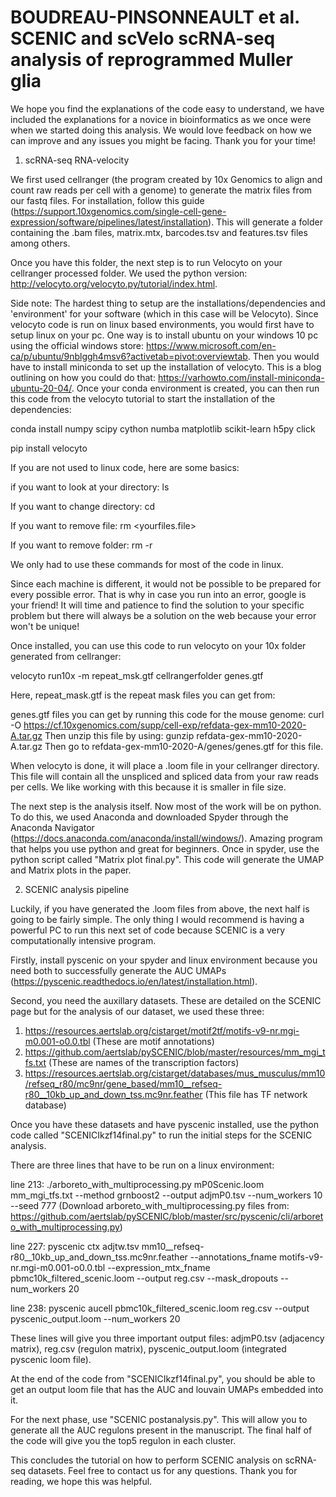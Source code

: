 # BOUDREAU-PINSONNEAULT et al. SCENIC and scVelo scRNA-seq analysis of reprogrammed Muller glia


We hope you find the explanations of the code easy to understand, we have included the explanations for a novice in bioinformatics as we once were when we started doing this analysis. 
We would love feedback on how we can improve and any issues you might be facing. Thank you for your time!

1) scRNA-seq RNA-velocity

We first used cellranger (the program created by 10x Genomics to align and count raw reads per cell with a genome) to generate the matrix files from our fastq files. For installation, follow this guide (https://support.10xgenomics.com/single-cell-gene-expression/software/pipelines/latest/installation). This will generate a folder containing the .bam files, matrix.mtx, barcodes.tsv and features.tsv files among others. 

Once you have this folder, the next step is to run Velocyto on your cellranger processed folder. We used the python version: http://velocyto.org/velocyto.py/tutorial/index.html. 

Side note: The hardest thing to setup are the installations/dependencies and 'environment' for your software (which in this case will be Velocyto). Since velocyto code is run on linux based environments, you would first have to setup linux on your pc. One way is to install ubuntu on your windows 10 pc using the official windows store: https://www.microsoft.com/en-ca/p/ubuntu/9nblggh4msv6?activetab=pivot:overviewtab. Then you would have to install miniconda to set up the installation of velocyto. This is a blog outlining on how you could do that: https://varhowto.com/install-miniconda-ubuntu-20-04/. Once your conda environment is created, you can then run this code from the velocyto tutorial to start the installation of the dependencies:

conda install numpy scipy cython numba matplotlib scikit-learn h5py click

pip install velocyto

If you are not used to linux code, here are some basics:

if you want to look at your directory: 
ls

If you want to change directory: 
cd <new directory>

If you want to remove file:
rm <yourfiles.file>

If you want to remove folder:
rm -r <yourfolder>

We only had to use these commands for most of the code in linux. 

Since each machine is different, it would not be possible to be prepared for every possible error. That is why in case you run into an error, google is your friend! It will time and patience to find the solution to your specific problem but there will always be a solution on the web because your error won't be unique! 

Once installed, you can use this code to run velocyto on your 10x folder generated from cellranger:

velocyto run10x -m repeat_msk.gtf cellrangerfolder genes.gtf

Here, repeat_mask.gtf is the repeat mask files you can get from:

genes.gtf files you can get by running this code for the mouse genome:
curl -O https://cf.10xgenomics.com/supp/cell-exp/refdata-gex-mm10-2020-A.tar.gz
Then unzip this file by using:
gunzip refdata-gex-mm10-2020-A.tar.gz
Then go to refdata-gex-mm10-2020-A/genes/genes.gtf for this file.

When velocyto is done, it will place a .loom file in your cellranger directory. This file will contain all the unspliced and spliced data from your raw reads per cells. We like working with this because it is smaller in file size.

The next step is the analysis itself. Now most of the work will be on python. To do this, we used Anaconda and downloaded Spyder through the Anaconda Navigator (https://docs.anaconda.com/anaconda/install/windows/). Amazing program that helps you use python and great for beginners. Once in spyder, use the python script called "Matrix plot final.py". This code will generate the UMAP and Matrix plots in the paper. 


2) SCENIC analysis pipeline

Luckily, if you have generated the .loom files from above, the next half is going to be fairly simple. The only thing I would recommend is having a powerful PC to run this next set of code because SCENIC is a very computationally intensive program. 

Firstly, install pyscenic on your spyder and linux environment because you need both to successfully generate the AUC UMAPs (https://pyscenic.readthedocs.io/en/latest/installation.html). 
  
Second, you need the auxillary datasets. These are detailed on the SCENIC page but for the analysis of our dataset, we used these three:
1)  https://resources.aertslab.org/cistarget/motif2tf/motifs-v9-nr.mgi-m0.001-o0.0.tbl (These are motif annotations)
2)  https://github.com/aertslab/pySCENIC/blob/master/resources/mm_mgi_tfs.txt (These are names of the transcription factors)
3)  https://resources.aertslab.org/cistarget/databases/mus_musculus/mm10/refseq_r80/mc9nr/gene_based/mm10__refseq-r80__10kb_up_and_down_tss.mc9nr.feather (This file has TF network database)
  
Once you have these datasets and have pyscenic installed, use the python code called "SCENICIkzf14final.py" to run the initial steps for the SCENIC analysis. 
  
There are three lines that have to be run on a linux environment:
  
line  213: ./arboreto_with_multiprocessing.py mP0Scenic.loom mm_mgi_tfs.txt --method grnboost2 --output adjmP0.tsv --num_workers 10 --seed 777
  (Download arboreto_with_multiprocessing.py files from:  https://github.com/aertslab/pySCENIC/blob/master/src/pyscenic/cli/arboreto_with_multiprocessing.py)
  
line  227: pyscenic ctx adjtw.tsv mm10__refseq-r80__10kb_up_and_down_tss.mc9nr.feather --annotations_fname motifs-v9-nr.mgi-m0.001-o0.0.tbl --expression_mtx_fname pbmc10k_filtered_scenic.loom --output reg.csv --mask_dropouts --num_workers 20
  
line  238: pyscenic aucell pbmc10k_filtered_scenic.loom reg.csv --output pyscenic_output.loom --num_workers 20
  
These lines will give you three important output files: adjmP0.tsv (adjacency matrix), reg.csv (regulon matrix), pyscenic_output.loom (integrated pyscenic loom file).
  
At the end of the code from "SCENICIkzf14final.py", you should be able to get an output loom file that has the AUC and louvain UMAPs embedded into it. 
  
For the next phase, use "SCENIC postanalysis.py". This will allow you to generate all the AUC regulons present in the manuscript. The final half of the code will give you the top5 regulon in each cluster.
  
This concludes the tutorial on how to perform SCENIC analysis on scRNA-seq datasets. Feel free to contact us for any questions. Thank you for reading, we hope this was helpful.
 
  
